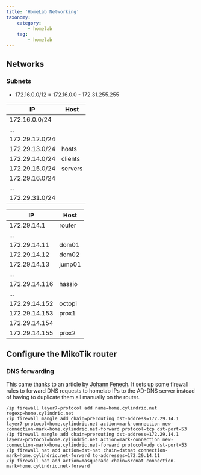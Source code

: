 ```yaml
---
title: 'HomeLab Networking'
taxonomy:
    category:
        - homelab
    tag:
        - homelab
---
```


## Networks

### Subnets

* 172.16.0.0/12 = 172.16.0.0 - 172.31.255.255

| IP             | Host
| -------------- | -------
| 172.16.0.0/24  | 
| ...            | 
| 172.29.12.0/24 | 
| 172.29.13.0/24 | hosts
| 172.29.14.0/24 | clients
| 172.29.15.0/24 | servers
| 172.29.16.0/24 | 
| ...            | 
| 172.29.31.0/24 | 



| IP            | Host
| ------------- | -------
| 172.29.14.1   | router
| ...           | 
| 172.29.14.11  | dom01
| 172.29.14.12  | dom02
| 172.29.14.13  | jump01
| ...           | 
| 172.29.14.116 | hassio
| ...           | 
| 172.29.14.152 | octopi
| 172.29.14.153 | prox1
| 172.29.14.154 | 
| 172.29.14.155 | prox2

## Configure the MikoTik router

### DNS forwarding

This came thanks to an article by [Johann Fenech](https://blog.johannfenech.com/mikrotik-conditional-dns-forwarding/).
It sets up some firewall rules to forward DNS requests to homelab IPs to the AD-DNS server instead of having to duplicate them all manually on the router.

```mikrotik
/ip firewall layer7-protocol add name=home.cylindric.net regexp=home.cylindric.net
/ip firewall mangle add chain=prerouting dst-address=172.29.14.1 layer7-protocol=home.cylindric.net action=mark-connection new-connection-mark=home.cylindric.net-forward protocol=tcp dst-port=53
/ip firewall mangle add chain=prerouting dst-address=172.29.14.1 layer7-protocol=home.cylindric.net action=mark-connection new-connection-mark=home.cylindric.net-forward protocol=udp dst-port=53
/ip firewall nat add action=dst-nat chain=dstnat connection-mark=home.cylindric.net-forward to-addresses=172.29.14.11
/ip firewall nat add action=masquerade chain=srcnat connection-mark=home.cylindric.net-forward
```

